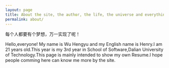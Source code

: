 ```yaml
---
layout: page
title: About the site, the author, the life, the universe and everything more.
permalink: about/
---
```


<div class="message">
  每个人都要有个梦想，万一实现了呢！
</div>

Hello,everyone!
My name is Wu Hengyu and my English name is Henry.I am 21 years old.This year is my 3rd year in School of Software,Dalian University of Technology.This page is mainly intended to show my own Resume.I hope people comming here can know me more by the site.
